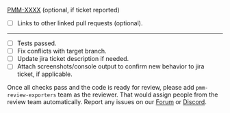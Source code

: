 [PMM-XXXX](https://jira.percona.com/browse/PMM-XXXX) (optional, if ticket reported)

- [ ] Links to other linked pull requests (optional).

---

- [ ] Tests passed.
- [ ] Fix conflicts with target branch.
- [ ] Update jira ticket description if needed.
- [ ] Attach screenshots/console output to confirm new behavior to jira ticket, if applicable.

Once all checks pass and the code is ready for review, please add `pmm-review-exporters` team as the reviewer. That would assign people from the review team automatically. Report any issues on our [Forum](https://forums.percona.com) or [Discord](https://per.co.na/discord).
